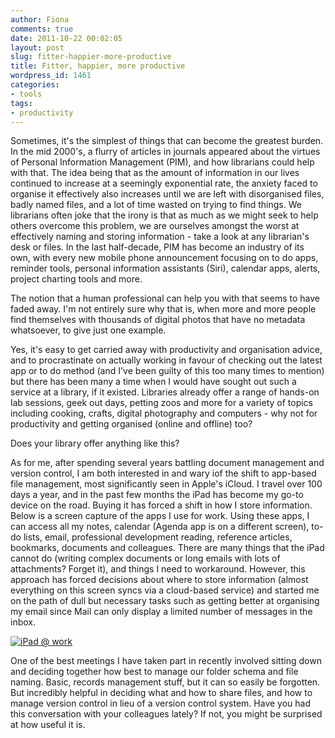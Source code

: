 ```yaml
---
author: Fiona
comments: true
date: 2011-10-22 00:02:05
layout: post
slug: fitter-happier-more-productive
title: Fitter, happier, more productive
wordpress_id: 1461
categories:
- tools
tags:
- productivity
---
```


Sometimes, it's the simplest of things that can become the greatest burden. In the mid 2000's, a flurry of articles in journals appeared about the virtues of Personal Information Management (PIM), and how librarians could help with that. The idea being that as the amount of information in our lives continued to increase at a seemingly exponential rate, the anxiety faced to organise it effectively also increases until we are left with disorganised files, badly named files, and a lot of time wasted on trying to find things. We librarians often joke that the irony is that as much as we might seek to help others overcome this problem, we are ourselves amongst the worst at effectively naming and storing information - take a look at any librarian's desk or files. In the last half-decade, PIM has become an industry of its own, with every new mobile phone announcement focusing on to do apps, reminder tools, personal information assistants (Siri), calendar apps, alerts, project charting tools and more. 

The notion that a human professional can help you with that seems to have faded away. I'm not entirely sure why that is, when more and more people find themselves with thousands of digital photos that have no metadata whatsoever, to give just one example. 

Yes, it's easy to get carried away with productivity and organisation advice, and to procrastinate on actually working in favour of checking out the latest app or to do method (and I've been guilty of this too many times to mention) but there has been many a time when I would have sought out such a service at a library, if it existed. Libraries already offer a range of hands-on lab sessions, geek out days, petting zoos and more for a variety of topics including cooking, crafts, digital photography and computers - why not for productivity and getting organised (online and offline) too?

Does your library offer anything like this?

As for me, after spending several years battling document management and version control, I am both interested in and wary iof the shift to app-based file management, most significantly seen in Apple's iCloud. I travel over 100 days a year, and in the past few months the iPad has become my go-to device on the road. Buying it has forced a shift in how I store information. Below is a screen capture of the apps I use for work. Using these apps, I can access all my notes, calendar (Agenda app is on a different screen), to-do lists, email, professional development reading, reference articles, bookmarks, documents and colleagues. There are many things that the iPad cannot do (writing complex documents or long emails with lots of attachments? Forget it), and things I need to workaround. However, this approach has forced decisions about where to store information (almost everything on this screen syncs via a cloud-based service) and started me on the path of dull but necessary tasks such as getting better at organising my email since Mail can only display a limited number of messages in the inbox. 

[![iPad @ work](https://farm7.static.flickr.com/6226/6265990097_5cabf4b157.jpg)](http://www.flickr.com/photos/blisspix/6265990097/)

One of the best meetings I have taken part in recently involved sitting down and deciding together how best to manage our folder schema and file naming. Basic, records management stuff, but it can so easily be forgotten. But incredibly helpful in deciding what and how to share files, and how to manage version control in lieu of a version control system. Have you had this conversation with your colleagues lately? If not, you might be surprised at how useful it is.

